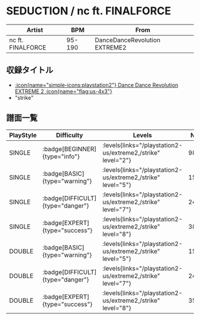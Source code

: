 # SEDUCTION / nc ft. FINALFORCE

|Artist|BPM|From|
|------|---|----|
|nc ft. FINALFORCE|95-190|DanceDanceRevolution EXTREME2|

## 収録タイトル

- [:icon{name="simple-icons:playstation2"} Dance Dance Revolution EXTREME 2 :icon{name="flag:us-4x3"}](/playstation2-us/extreme2)
- "strike"

## 譜面一覧

|PlayStyle|Difficulty|Levels|Notes|Movie|
|---------|----------|------|-----|-----|
|SINGLE| :badge[BEGINNER]{type="info"}| :levels{links="/playstation2-us/extreme2,/strike" level="2"}|98/0||
|SINGLE| :badge[BASIC]{type="warning"}| :levels{links="/playstation2-us/extreme2,/strike" level="5"}|151/24||
|SINGLE| :badge[DIFFICULT]{type="danger"}| :levels{links="/playstation2-us/extreme2,/strike" level="7"}|240/7||
|SINGLE| :badge[EXPERT]{type="success"}| :levels{links="/playstation2-us/extreme2,/strike" level="8"}|385/13||
|DOUBLE| :badge[BASIC]{type="warning"}| :levels{links="/playstation2-us/extreme2,/strike" level="5"}|159/20||
|DOUBLE| :badge[DIFFICULT]{type="danger"}| :levels{links="/playstation2-us/extreme2,/strike" level="7"}|242/7||
|DOUBLE| :badge[EXPERT]{type="success"}| :levels{links="/playstation2-us/extreme2,/strike" level="8"}|358/31||
